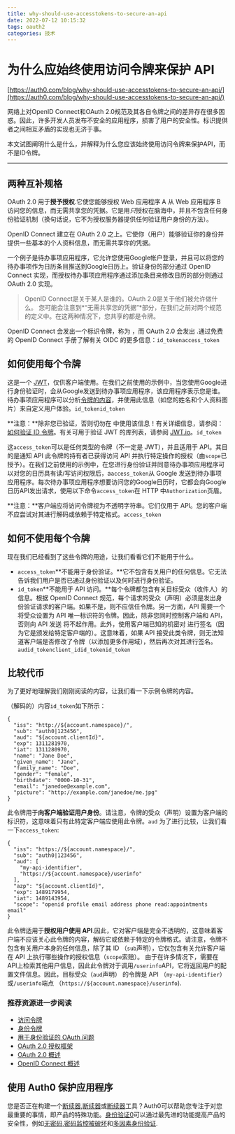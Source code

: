 ```yaml
---
title: why-should-use-accesstokens-to-secure-an-api
date: 2022-07-12 10:15:32
tags: oauth2
categories: 技术
---
```

# 为什么应始终使用访问令牌来保护 API

[https://auth0.com/blog/why-should-use-accesstokens-to-secure-an-api/](https://auth0.com/blog/why-should-use-accesstokens-to-secure-an-api/)

网络上对OpenID Connect和OAuth 2.0规范及其各自令牌之间的差异存在很多困惑。因此，许多开发人员发布不安全的应用程序，损害了用户的安全性。标识提供者之间相互矛盾的实现也无济于事。

本文试图阐明什么是什么，并解释为什么您应该始终使用访问令牌来保护API，而不是ID令牌。


---


## 两种互补规格

OAuth 2.0 用于**授予授权**.它使您能够授权 Web 应用程序 A 从 Web 应用程序 B 访问您的信息，而无需共享您的凭据。它是用*只*授权在脑海中，并且不包含任何身份验证机制（换句话说，它不为授权服务器提供任何验证用户身份的方法）。

OpenID Connect 建立在 OAuth 2.0 之上。它使你（用户）能够验证你的身份并提供一些基本的个人资料信息，而无需共享你的凭据。

一个例子是待办事项应用程序，它允许您使用Google帐户登录，并且可以将您的待办事项作为日历条目推送到Google日历上。验证身份的部分通过 OpenID Connect 实现，而授权待办事项应用程序通过添加条目来修改日历的部分则通过 OAuth 2.0 实现。

>OpenID Connect是关于某人是谁的。OAuth 2.0是关于他们被允许做什么。
您可能会注意到*“无需共享您的凭据”*部分，在我们之前对两个规范的定义中。在这两种情况下，您共享的都是令牌。

OpenID Connect 会发出一个标识令牌，称为 ，而 OAuth 2.0 会发出 .通过免费的 OpenID Connect 手册了解有关 OIDC 的更多信息：`id_tokenaccess_token`

## 如何使用每个令牌

这是一个 [JWT](https://auth0.com/docs/jwt)，仅供客户端使用。在我们之前使用的示例中，当您使用Google进行身份验证时，会从Google发送到待办事项应用程序，该应用程序表示您是谁。待办事项应用程序可以分析[令牌的内容](https://openid.net/specs/openid-connect-core-1_0.html#StandardClaims)，并使用此信息（如您的姓名和个人资料图片）来自定义用户体验。`id_tokenid_token`

**注意：**除非您已验证，否则切勿在 中使用该信息！有关详细信息，请参阅：[如何验证 ID 令牌](https://auth0.com/docs/tokens/id-token#how-to-validate-an-id-token)。有关可用于验证 JWT 的库列表，请参阅 [JWT.io](https://jwt.io/)。`id_token`

这`access_token`可以是任何类型的令牌（不一定是 JWT），并且适用于 API。其目的是通知 API 此令牌的持有者已获得访问 API 并执行特定操作的授权（由`scope`已授予）。在我们之前使用的示例中，在您进行身份验证并同意待办事项应用程序可以对您的日历具有读/写访问权限后，a`access_token`从 Google 发送到待办事项应用程序。每次待办事项应用程序想要访问您的Google日历时，它都会向Google日历API发出请求，使用以下命令`access_token`在 HTTP 中`Authorization`页眉。

**注意：**客户端应将访问令牌视为不透明字符串。它们仅用于 API。您的客户端不应尝试对其进行解码或依赖于特定格式。`access_token` 

## 如何不使用每个令牌

现在我们已经看到了这些令牌的用途，让我们看看它们不能用于什么。

* `access_token`**不能用于身份验证。**它不包含有关用户的任何信息。它无法告诉我们用户是否已通过身份验证以及何时进行身份验证。
* `id_token`**不能用于 API 访问。**每个令牌都包含有关目标受众（收件人）的信息。根据 OpenID Connect 规范，每个请求的受众（声明）必须是发出身份验证请求的客户端。如果不是，则不应信任令牌。另一方面，API 需要一个将受众设置为 API 唯一标识符的令牌。因此，除非您同时控制客户端和 API，否则向 API 发送 将不起作用。此外，使用客户端已知的机密对 进行签名（因为它是颁发给特定客户端的）。这意味着，如果 API 接受此类令牌，则无法知道客户端是否修改了令牌（以添加更多作用域），然后再次对其进行签名。`audid_tokenclient_idid_tokenid_token`
## 比较代币

为了更好地理解我们刚刚阅读的内容，让我们看一下示例令牌的内容。

（解码的）内容`id_token`如下所示：

```plain
{
  "iss": "http://${account.namespace}/",
  "sub": "auth0|123456",
  "aud": "${account.clientId}",
  "exp": 1311281970,
  "iat": 1311280970,
  "name": "Jane Doe",
  "given_name": "Jane",
  "family_name": "Doe",
  "gender": "female",
  "birthdate": "0000-10-31",
  "email": "janedoe@example.com",
  "picture": "http://example.com/janedoe/me.jpg"
}
```
此令牌用于**向客户端验证用户身份**。请注意，令牌的受众（声明）设置为客户端的标识符，这意味着只有此特定客户端应使用此令牌。`aud`
为了进行比较，让我们看一下`access_token`:

```plain
{
  "iss": "https://${account.namespace}/",
  "sub": "auth0|123456",
  "aud": [
    "my-api-identifier",
    "https://${account.namespace}/userinfo"
  ],
  "azp": "${account.clientId}",
  "exp": 1489179954,
  "iat": 1489143954,
  "scope": "openid profile email address phone read:appointments email"
}
```
此令牌适用于**授权用户使用 API**.因此，它对客户端是完全不透明的，这意味着客户端不应该关心此令牌的内容，解码它或依赖于特定的令牌格式。请注意，令牌不包含有关用户本身的任何信息，除了其 ID （`sub`声明），它仅包含有关允许客户端在 API 上执行哪些操作的授权信息（`scope`索赔）。
由于在许多情况下，需要在API上检索其他用户信息，因此此令牌对于调用`/userinfo`API，它将返回用户的配置文件信息。因此，目标受众（`aud`声明） 的令牌是 API （`my-api-identifier`） 或`/userinfo`端点 （`https://${account.namespace}/userinfo`).

### 推荐资源进一步阅读

* [访问令牌](https://auth0.com/docs/tokens/access-token)
* [身份令牌](https://auth0.com/docs/tokens/id-token)
* [用于身份验证的 OAuth 问题](http://www.thread-safe.com/2012/01/problem-with-oauth-for-authentication.html)
* [OAuth 2.0 授权框架](https://tools.ietf.org/html/rfc6749)
* [OAuth 2.0 概述](https://auth0.com/docs/protocols/oauth2)
* [OpenID Connect 概述](https://auth0.com/docs/protocols/oidc)
## 使用 Auth0 保护应用程序

您是否正在构建一个[断续器](https://auth0.com/b2c-customer-identity-management),[断续器](https://auth0.com/b2b-enterprise-identity-management)或[断续器](https://auth0.com/b2e-identity-management-for-employees)工具？Auth0可以帮助您专注于对您最重要的事情，即产品的特殊功能。[身份验证0](https://auth0.com/)可以通过最先进的功能提高产品的安全性，例如[无密码](https://auth0.com/passwordless),[密码监控被破坏](https://auth0.com/breached-passwords)和[多因素身份验证](https://auth0.com/multifactor-authentication). 





